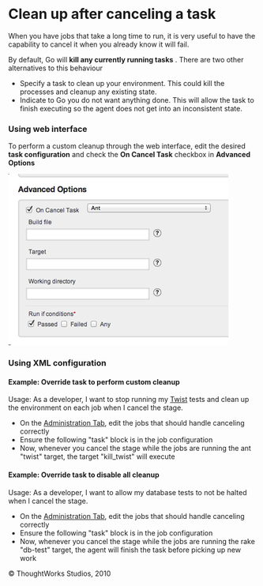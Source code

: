 
 

Clean up after canceling a task<!-- {.collapsible-heading onclick="toggleCollapse($(this));"} -->
===============================

When you have jobs that take a long time to run, it is very useful to
have the capability to cancel it when you already know it will fail.

By default, Go will **kill any currently running tasks** . There are two
other alternatives to this behaviour

-   Specify a task to clean up your environment. This could kill the
    processes and cleanup any existing state.
-   Indicate to Go you do not want anything done. This will allow the
    task to finish executing so the agent does not get into an
    inconsistent state.

### Using web interface<!-- {.collapsible-heading onclick="toggleCollapse($(this));"} -->

To perform a custom cleanup through the web interface, edit the desired
**task configuration** and check the **On Cancel Task** checkbox in
**Advanced Options**

![](../resources/images/cruise/admin/clean_up_after_cancel.png)

### Using XML configuration<!-- {.collapsible-heading onclick="toggleCollapse($(this));"} -->

#### Example: Override task to perform custom cleanup<!-- {.collapsible-heading onclick="toggleCollapse($(this));"} -->

Usage: As a developer, I want to stop running my [Twist]() tests and
clean up the environment on each job when I cancel the stage.

-   On the [Administration Tab](../navigations/administration_page.html), edit the jobs
    that should handle canceling correctly
-   Ensure the following "task" block is in the job configuration
-   Now, whenever you cancel the stage while the jobs are running the
    ant "twist" target, the target "kill\_twist" will execute

#### Example: Override task to disable all cleanup<!-- {.collapsible-heading onclick="toggleCollapse($(this));"} -->

Usage: As a developer, I want to allow my database tests to not be
halted when I cancel the stage.

-   On the [Administration Tab](../navigations/administration_page.html), edit the jobs
    that should handle canceling correctly
-   Ensure the following "task" block is in the job configuration
-   Now, whenever you cancel the stage while the jobs are running the
    rake "db-test" target, the agent will finish the task before picking
    up new work





© ThoughtWorks Studios, 2010

